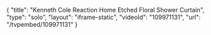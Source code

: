 {
    "title": "Kenneth Cole Reaction Home Etched Floral Shower Curtain",
    "type": "solo",
    "layout": "iframe-static",
    "videoId": "109971131",
    "url": "\/tvpembed\/109971131"
}
